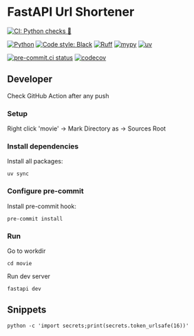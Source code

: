 # FastAPI Url Shortener


[![CI: Python checks 🐍](https://img.shields.io/github/actions/workflow/status/Shoggahhh/fastapi_movie/python-checks.yaml?branch=master&label=Python%20checks%20%F0%9F%90%8D&style=for-the-badge&logo=github)](https://github.com/Shoggahhh/fastapi_movie/actions/workflows/python-checks.yaml)

[![Python](https://img.shields.io/badge/python-3.13-3776AB?style=for-the-badge&logo=python&logoColor=white)](https://www.python.org/)
[![Code style: Black](https://img.shields.io/badge/code%20style-black-000000?style=for-the-badge)](https://github.com/psf/black)
[![Ruff](https://img.shields.io/badge/lint-ruff-F9622E?style=for-the-badge&logo=ruff&logoColor=white)](https://github.com/astral-sh/ruff)
[![mypy](https://img.shields.io/badge/types-mypy-2F74C0?style=for-the-badge&logo=mypy&logoColor=white)](https://github.com/python/mypy)
[![uv](https://img.shields.io/badge/deps%20manager-uv-222?style=for-the-badge)]([https://docs.astral.sh/uv/](https://github.com/astral-sh/uv))

[![pre-commit.ci status](https://results.pre-commit.ci/badge/github/Shoggahhh/fastapi_movie/master.svg)](https://results.pre-commit.ci/latest/github/Shoggahhh/fastapi_movie/master)
[![codecov](https://codecov.io/gh/Shoggahhh/fastapi_movie/branch/master/graph/badge.svg)](https://codecov.io/gh/Shoggahhh/fastapi_movie)

## Developer

Check GitHub Action after any push

### Setup

Right click 'movie' -> Mark Directory as -> Sources Root

### Install dependencies

Install all packages:
```shell
uv sync
```

### Configure pre-commit

Install pre-commit hook:
```shell
pre-commit install
```

### Run

Go to workdir

```shell
cd movie
```

Run dev server

```shell
fastapi dev
```

## Snippets
```shell
python -c 'import secrets;print(secrets.token_urlsafe(16))'
```
